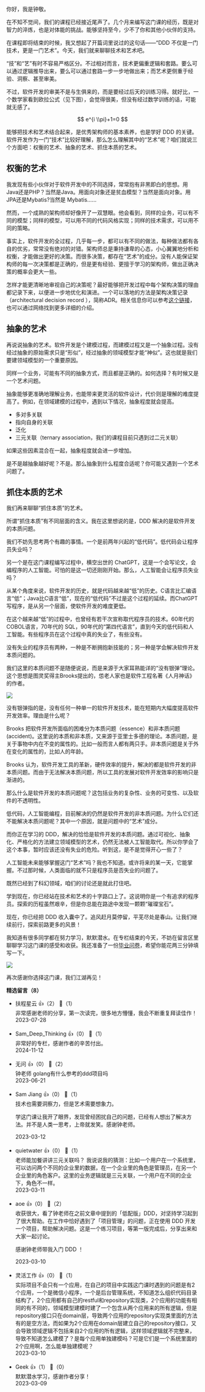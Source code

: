 你好，我是钟敬。

在不知不觉间，我们的课程已经接近尾声了。几个月来编写这门课的经历，既是对智力的淬炼，也是对体能的挑战。能够坚持至今，少不了你和其他小伙伴的支持。

在课程即将结束的时候，我又想起了开篇词里说过的这句话——“DDD 不仅是一门技术，更是一门艺术”。今天，我们就来聊聊技术和艺术吧。

“技”和“艺”有时不容易严格区分。不过相对而言，技术更偏重逻辑和套路。要么可以通过逻辑推导出来，要么可以通过套路一步一步地做出来；而艺术更侧重于经验、洞察、甚至审美。

不过，软件开发的审美不是与生俱来的，而是要经过后天的训练习得。就好比，一个数学家看到欧拉公式（见下图），会觉得很美，但没有经过数学训练的话，可能就无感了。

$$  
e^{i \\pi}+1=0  
$$

能够把技术和艺术结合起来，是优秀架构师的基本素养，也是学好 DDD 的关键。软件开发作为一门“技术”比较好理解，那么怎么理解其中的“艺术”呢？咱们就说三个方面吧：权衡的艺术、抽象的艺术、抓住本质的艺术。

## 权衡的艺术

我发现有些小伙伴对于软件开发中的不同选择，常常抱有非黑即白的思想。用Java还是PHP？当然是Java。用面向对象还是贫血模型？当然是面向对象。用JPA还是Mybatis?当然是 Mybatis……

然而，一个成熟的架构师却好像开了一双慧眼。他会看到，同样的业务，可以有不同的模型；同样的模型，可以用不同的代码风格实现；同样的技术需求，可以用不同的策略。

事实上，软件开发的全过程，几乎每一步，都可以有不同的做法，每种做法都有各自的优劣，常常没有绝对的对错。架构师总是秉持谦卑的心态，小心翼翼地分析和权衡，才能做出更好的决策。而很多决策，都存在“艺术”的成分。没有人能保证架构师的每一次决策都是正确的，但是更有经验、更擅于学习的架构师，做出正确决策的概率会更大一些。

怎样才能更清晰地审视自己的决策呢？最好能够把开发过程中每个架构决策的理由都记录下来，以便进一步地优化和演进。一个可以落地的方法是架构决策记录（architectural decision record ），简称ADR。相关信息你可以参考[这个链接](https://github.com/joelparkerhenderson/architecture-decision-record)，也可以通过网络找到更多详细的介绍。

## 抽象的艺术

再说说抽象的艺术。软件开发是个建模过程，而建模过程又是一个抽象过程。没有经过抽象的原始需求只是“形似”，经过抽象的领域模型才能“神似”。这也就是我们要建领域模型的一个重要原因。

同样一个业务，可能有不同的抽象方式，而且都是正确的。如何选择？有时候又是一个艺术问题。

抽象能够更准确地理解业务，也能带来更灵活的软件设计，代价则是理解的难度提高了。例如，在领域建模的过程中，遇到以下情况，抽象程度就会提高。

- 多对多关联
- 指向自身的关联
- 泛化
- 三元关联（ternary association，我们的课程目前只遇到过二元关联）

如果这些因素混合在一起，抽象程度就会进一步增加。

是不是越抽象越好呢？不是。那么抽象到什么程度合适呢？你可能又遇到一个艺术问题了。

## 抓住本质的艺术

我们再来聊聊“抓住本质”的艺术。

所谓“抓住本质”有不同层面的含义。我在这里想说的是，DDD 解决的是软件开发的本质问题。

我们不妨先思考两个有趣的事情。一个是前两年兴起的“低代码”。低代码会让程序员失业吗？

另一个是在这门课程编写过程中，横空出世的 ChatGPT，这是一个会写论文，会编程序的人工智能。可怕的是这一切还刚刚开始。那么，人工智能会让程序员失业吗？

从某个角度来说，软件开发的历史，就是代码越来越“低”的历史。C语言比汇编语言“低”；Java比C语言“低”，现在的“低代码”不过是这个过程的延续。而ChatGPT写程序，是从另一个层面，使软件开发的难度更低。

在这个越来越“低”的过程中，也曾经有若干次宣称取代程序员的技术。60年代的COBOL语言，70年代的 SQL，90年代的“第四代语言”，直到今天的低代码和人工智能。有些程序员在这个过程中真的失业了，有些没有。

没有失业的程序员有两种，一种是不断拥抱新技能的；另一种是学会解决软件开发本质问题的。

我们这里的本质问题不是随便说说，而是来源于大家耳熟能详的“没有银弹”理论。这个思想是图灵奖得主Brooks提出的，怹老人家也是软件工程名著《人月神话》的作者。

![](https://static001.geekbang.org/resource/image/a8/b8/a8162831d566d574ac3c1cd82c7f48b8.jpg?wh=3962x2957)

没有银弹指的是，没有任何一种单一的软件开发技术，能在短期内大幅度提高软件开发效率。理由是什么呢？

Brooks 把软件开发所面临的困难分为本质问题（essence）和非本质问题(accident)。这里说的本质和非本质，又来源于亚里士多德的理论。本质问题，是关于事物中内在不变的属性的。比如一般而言人都有两只手。非本质问题是关于外在变化的属性的，比如人的年龄。

Brooks 认为，软件开发工具的革新，硬件效率的提升，解决的都是软件开发的非本质问题。而由于无法解决本质问题，所以工具的发展对软件开发效率的影响只是渐进的。

那么什么是软件开发的本质问题呢？这包括业务的复杂性、业务的可变性、以及软件的不透明性。

低代码，人工智能编程，目前解决的仍然是软件开发的非本质问题。为什么它们还不能解决本质问题呢？其中一个原因，就是问题中的“艺术”成分。

而你正在学习的 DDD，解决的恰恰是软件开发的本质问题。通过可视化、抽象化、严格化的方法建立领域模型的艺术，仍然无法被人工智能取代。所以你学会了这个本事，暂时应该还没有失业的危险。听到这，是不是觉得开心一些了？

人工智能未来能够掌握这门“艺术”吗？我也不知道。或许将来的某一天，它能掌握。不过那时候，人类面临的就不只是程序员是否失业的问题了。

既然已经到了科幻领域，咱们的讨论还是就此打住吧。

学到现在，你已经站在技术和艺术的十字路口上了。这说明你是一个有追求的程序员。探索的历程虽然艰辛，但是你总能在路途中发现一颗颗“璀璨宝石”。

现在，你已经把 DDD 收入囊中了。追风赶月莫停留，平芜尽处是春山。让我们继续前行，探索前路更多的风景！

我知道有很多同学都在努力学习，默默潜水。在专栏结束的今天，不妨在留言区里聊聊学习这门课的感受和收获。我还准备了一份[毕业问卷](https://jinshuju.net/f/YZJHrI)，希望你能花两三分钟填写一下。

[![](https://static001.geekbang.org/resource/image/9a/8f/9a94cf22a7c9bc58676a03c1b4e6a28f.jpg?wh=1142x801)](https://jinshuju.net/f/YZJHrI)

再次感谢你选择这门课，我们江湖再见！
<div><strong>精选留言（8）</strong></div><ul>
<li><span>扶程星云</span> 👍（2） 💬（1）<div>非常感谢老师的分享，第一次读完，很多地方懵懂，我会不断重复拜读佳作！</div>2023-07-28</li><br/><li><span>Sam_Deep_Thinking</span> 👍（0） 💬（1）<div>非常好的专栏，感谢作者的辛苦付出。</div>2024-11-12</li><br/><li><span>无问</span> 👍（0） 💬（2）<div>钟老师 golang有什么参考的ddd项目吗</div>2023-06-21</li><br/><li><span>Sam Jiang</span> 👍（0） 💬（1）<div>技术也需要洞察力，但是艺术需要想象力。

学这门课让我开了眼界，发现曾经困扰自己的问题，已经有人想出了解决方法。并不是人类一思考，上帝就发笑。感谢钟老师。</div>2023-03-12</li><br/><li><span>quietwater</span> 👍（0） 💬（1）<div>老师能加餐讲讲三元关联吗？
我说说我的猜测：比如一个用户在一个系统里，可以访问两个不同的企业里的数据，在一个企业里的角色是管理员，在另一个企业里的角色客户。这里的业务逻辑就是三元关联，一个用户在不同的企业下，角色不一样。</div>2023-03-11</li><br/><li><span>aoe</span> 👍（0） 💬（2）<div>收获很大，看了钟老师在之前文章中提到的「低配版」DDD，对坚持学习起到了很大帮助。在工作中恰好遇到了「项目管理」的问题，正在使用 DDD 开发一个项目，帮助解决问题。这是一个练习项目，等第一版完成后，分享出来和大家一起讨论。

感谢钟老师带我入门 DDD ！</div>2023-03-10</li><br/><li><span>灵活工作</span> 👍（0） 💬（1）<div>实际项目不会只有一个应用，在自己的项目中实践这门课时遇到的问题是有2个应用，一个是微信小程序，一个是后台管理系统，不知道怎么组织代码目录结构了，2个应用都有自己的restful和repository实现类，2个应用的功能有相同的有不同的，领域模型建模时建了一个包含从两个应用来的所有逻辑，但是repository接口只在domain层，导致两个应用的repository实现类里面的方法有的是空方法，而如果为2个应用在domain层建立自己的repository接口，又会导致领域逻辑不包括来自2个应用的所有逻辑，这样领域逻辑就不完整来，导致不知道怎么建模了？是每个应用单独建模吗？可是它们是一个系统里面的2个应用啊，怎么能单独建模呢？</div>2023-03-10</li><br/><li><span>Geek</span> 👍（1） 💬（0）<div>默默潜水学习，感谢作者分享！</div>2023-03-09</li><br/>
</ul>